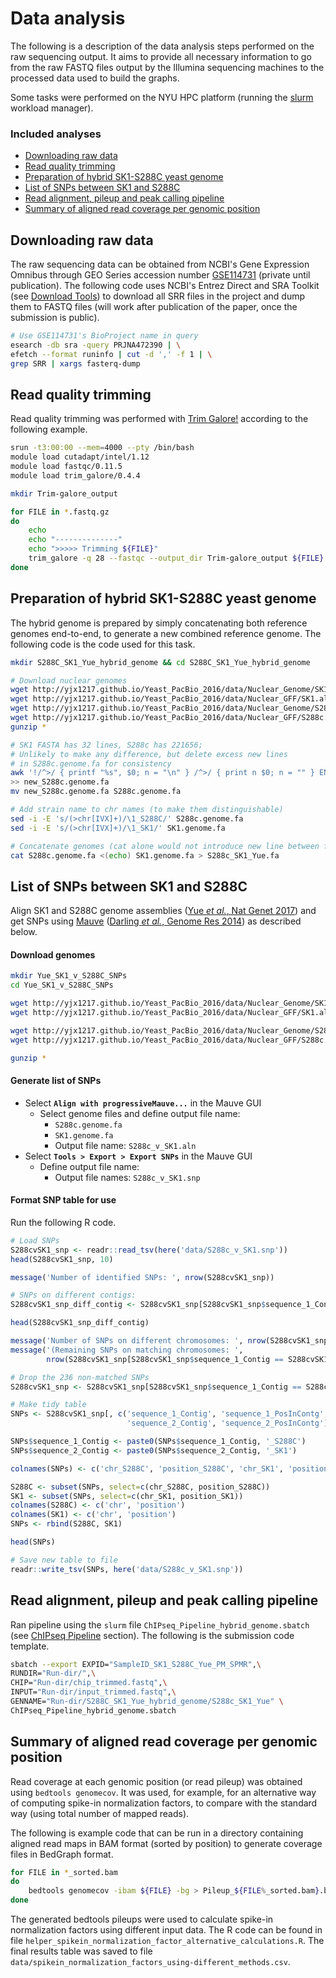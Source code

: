 # Data analysis

The following is a description of the data analysis steps performed on the raw
sequencing output. It aims to provide all necessary information to go from the
raw FASTQ files output by the Illumina sequencing machines to the processed data
used to build the graphs.

Some tasks were performed on the NYU HPC platform (running the
 [slurm](https://slurm.schedmd.com/) workload manager).

### Included analyses

* [Downloading raw data](#downloading-raw-data)
* [Read quality trimming](#read-quality-trimming)
* [Preparation of hybrid SK1-S288C yeast genome](README.md#preparation-of-hybrid-s1-s288c-yeast-genome)
* [List of SNPs between SK1 and S288C](README.md#list-of-snps-between-sk1-and-s288c)
* [Read alignment, pileup and peak calling pipeline](README.md#read-alignment-pileup-and-peak-calling-pipeline)
* [Summary of aligned read coverage per genomic position](README.md#summary-of-aligned-read-coverage-per-genomic-position)

## Downloading raw data

The raw sequencing data can be obtained from NCBI's Gene Expression Omnibus through GEO Series accession number [GSE114731](https://www.ncbi.nlm.nih.gov/geo/query/acc.cgi?acc=GSE114731) (private until publication). The following code uses NCBI's Entrez Direct and SRA Toolkit (see [Download Tools](https://www.ncbi.nlm.nih.gov/home/tools/)) to download all SRR files in the project and dump them to FASTQ files (will work after publication of the paper, once the submission is public).

```bash
# Use GSE114731's BioProject name in query
esearch -db sra -query PRJNA472390 | \
efetch --format runinfo | cut -d ',' -f 1 | \
grep SRR | xargs fasterq-dump
```

## Read quality trimming

Read quality trimming was performed with
[Trim Galore!](https://github.com/FelixKrueger/TrimGalore) according to the
following example.


```bash
srun -t3:00:00 --mem=4000 --pty /bin/bash
module load cutadapt/intel/1.12
module load fastqc/0.11.5
module load trim_galore/0.4.4

mkdir Trim-galore_output

for FILE in *.fastq.gz
do
    echo
    echo "--------------"
    echo ">>>>> Trimming ${FILE}"
    trim_galore -q 28 --fastqc --output_dir Trim-galore_output ${FILE}
done
```


## Preparation of hybrid SK1-S288C yeast genome

The hybrid genome is prepared by simply concatenating both reference genomes
end-to-end, to generate a new combined reference genome. The following code is
the code used for this task.

```bash
mkdir S288C_SK1_Yue_hybrid_genome && cd S288C_SK1_Yue_hybrid_genome

# Download nuclear genomes
wget http://yjx1217.github.io/Yeast_PacBio_2016/data/Nuclear_Genome/SK1.genome.fa.gz
wget http://yjx1217.github.io/Yeast_PacBio_2016/data/Nuclear_GFF/SK1.all_feature.gff.gz
wget http://yjx1217.github.io/Yeast_PacBio_2016/data/Nuclear_Genome/S288c.genome.fa.gz
wget http://yjx1217.github.io/Yeast_PacBio_2016/data/Nuclear_GFF/S288c.all_feature.gff.gz
gunzip *

# SK1 FASTA has 32 lines, S288c has 221656;
# Unlikely to make any difference, but delete excess new lines
# in S288c.genome.fa for consistency
awk '!/^>/ { printf "%s", $0; n = "\n" } /^>/ { print n $0; n = "" } END { printf "%s", n }' S288c.genome.fa \
>> new_S288c.genome.fa
mv new_S288c.genome.fa S288c.genome.fa

# Add strain name to chr names (to make them distinguishable)
sed -i -E 's/(>chr[IVX]+)/\1_S288C/' S288c.genome.fa
sed -i -E 's/(>chr[IVX]+)/\1_SK1/' SK1.genome.fa

# Concatenate genomes (cat alone would not introduce new line between files)
cat S288c.genome.fa <(echo) SK1.genome.fa > S288c_SK1_Yue.fa
```


## List of SNPs between SK1 and S288C

Align SK1 and S288C genome assemblies
([Yue _et al._, Nat Genet 2017](https://www.ncbi.nlm.nih.gov/pubmed/28416820))
and get SNPs using [Mauve](http://darlinglab.org/mauve/mauve.html)
([Darling _et al._, Genome Res 2014](https://www.ncbi.nlm.nih.gov/pubmed/15231754))
as described below.

#### Download genomes

```bash
mkdir Yue_SK1_v_S288C_SNPs
cd Yue_SK1_v_S288C_SNPs

wget http://yjx1217.github.io/Yeast_PacBio_2016/data/Nuclear_Genome/SK1.genome.fa.gz
wget http://yjx1217.github.io/Yeast_PacBio_2016/data/Nuclear_GFF/SK1.all_feature.gff.gz

wget http://yjx1217.github.io/Yeast_PacBio_2016/data/Nuclear_Genome/S288c.genome.fa.gz
wget http://yjx1217.github.io/Yeast_PacBio_2016/data/Nuclear_GFF/S288c.all_feature.gff.gz

gunzip *
```

#### Generate list of SNPs

* Select **`Align with progressiveMauve...`** in the Mauve GUI
    * Select genome files and define output file name:
        - `S288c.genome.fa`
        - `SK1.genome.fa`
        - Output file name: `S288c_v_SK1.aln`
* Select **`Tools > Export > Export SNPs`** in the Mauve GUI
    * Define output file name:
        - Output file names: `S288c_v_SK1.snp`

#### Format SNP table for use

Run the following R code.

```r
# Load SNPs
S288cvSK1_snp <- readr::read_tsv(here('data/S288c_v_SK1.snp'))
head(S288cvSK1_snp, 10)

message('Number of identified SNPs: ', nrow(S288cvSK1_snp))

# SNPs on different contigs:
S288cvSK1_snp_diff_contig <- S288cvSK1_snp[S288cvSK1_snp$sequence_1_Contig != S288cvSK1_snp$sequence_2_Contig, ]

head(S288cvSK1_snp_diff_contig)

message('Number of SNPs on different chromosomes: ', nrow(S288cvSK1_snp_diff_contig))
message('(Remaining SNPs on matching chromosomes: ',
        nrow(S288cvSK1_snp[S288cvSK1_snp$sequence_1_Contig == S288cvSK1_snp$sequence_2_Contig, ]))

# Drop the 236 non-matched SNPs
S288cvSK1_snp <- S288cvSK1_snp[S288cvSK1_snp$sequence_1_Contig == S288cvSK1_snp$sequence_2_Contig, ]

# Make tidy table
SNPs <- S288cvSK1_snp[, c('sequence_1_Contig', 'sequence_1_PosInContg',
                          'sequence_2_Contig', 'sequence_2_PosInContg')]

SNPs$sequence_1_Contig <- paste0(SNPs$sequence_1_Contig, '_S288C')
SNPs$sequence_2_Contig <- paste0(SNPs$sequence_2_Contig, '_SK1')

colnames(SNPs) <- c('chr_S288C', 'position_S288C', 'chr_SK1', 'position_SK1')

S288C <- subset(SNPs, select=c(chr_S288C, position_S288C))
SK1 <- subset(SNPs, select=c(chr_SK1, position_SK1))
colnames(S288C) <- c('chr', 'position')
colnames(SK1) <- c('chr', 'position')
SNPs <- rbind(S288C, SK1)

head(SNPs)

# Save new table to file
readr::write_tsv(SNPs, here('data/S288c_v_SK1.snp'))
```


## Read alignment, pileup and peak calling pipeline

Ran pipeline using the `slurm` file `ChIPseq_Pipeline_hybrid_genome.sbatch` (see
[ChIPseq Pipeline](data/ChIPseq_Pipeline_hybrid_genome/README.md)
section). The
following is the submission code template.

```bash
sbatch --export EXPID="SampleID_SK1_S288C_Yue_PM_SPMR",\
RUNDIR="Run-dir/",\
CHIP="Run-dir/chip_trimmed.fastq",\
INPUT="Run-dir/input_trimmed.fastq",\
GENNAME="Run-dir/S288C_SK1_Yue_hybrid_genome/S288c_SK1_Yue" \
ChIPseq_Pipeline_hybrid_genome.sbatch
```


## Summary of aligned read coverage per genomic position

Read coverage at each genomic position (or read pileup) was obtained using
`bedtools genomecov`. It was used, for example, for an alternative way of
computing spike-in normalization factors, to compare with the standard way
(using total number of mapped reads).

The following is example code that can be run in a directory containing aligned
read maps in BAM format (sorted by position) to generate coverage files in
BedGraph format.

```bash
for FILE in *_sorted.bam
do
    bedtools genomecov -ibam ${FILE} -bg > Pileup_${FILE%_sorted.bam}.bdg
done
```

The generated bedtools pileups were used to calculate spike-in normalization
factors using different input data. The R code can be found in file
`helper_spikein_normalization_factor_alternative_calculations.R`. The final
results table was saved to file
 `data/spikein_normalization_factors_using-different_methods.csv`.
